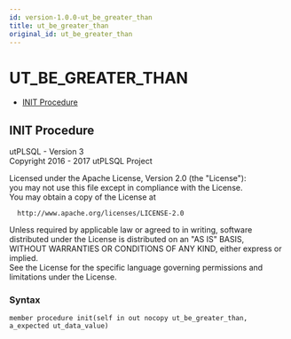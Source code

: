 ```yaml
---
id: version-1.0.0-ut_be_greater_than
title: ut_be_greater_than
original_id: ut_be_greater_than
---
```


# UT_BE_GREATER_THAN






- [INIT Procedure](#init)












 
## INIT Procedure<a name="init"></a>


<p>
<p>utPLSQL - Version 3<br />  Copyright 2016 - 2017 utPLSQL Project</p><p>  Licensed under the Apache License, Version 2.0 (the &quot;License&quot;):<br />  you may not use this file except in compliance with the License.<br />  You may obtain a copy of the License at</p><pre><code>  http://www.apache.org/licenses/LICENSE-2.0</code></pre><p>  Unless required by applicable law or agreed to in writing, software<br />  distributed under the License is distributed on an &quot;AS IS&quot; BASIS,<br />  WITHOUT WARRANTIES OR CONDITIONS OF ANY KIND, either express or implied.<br />  See the License for the specific language governing permissions and<br />  limitations under the License.</p>
</p>

### Syntax
```plsql
member procedure init(self in out nocopy ut_be_greater_than, a_expected ut_data_value)
```

 





 
